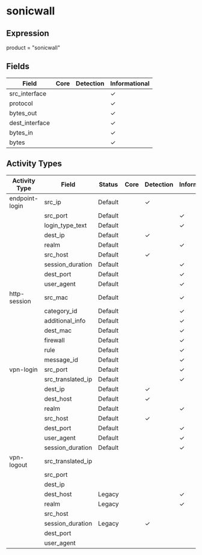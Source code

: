 sonicwall
=========

Expression
----------

product = "sonicwall"

Fields
------

| Field          | Core | Detection | Informational |
| -------------- | ---- | --------- | ------------- |
| src_interface  |      |           | &#10003;      |
| protocol       |      |           | &#10003;      |
| bytes_out      |      |           | &#10003;      |
| dest_interface |      |           | &#10003;      |
| bytes_in       |      |           | &#10003;      |
| bytes          |      |           | &#10003;      |

Activity Types
--------------

| Activity Type  | Field             | Status  | Core | Detection | Informational |
| -------------- | ----------------- | ------- | ---- | --------- | ------------- |
| endpoint-login | src_ip            | Default |      | &#10003;  |               |
|                | src_port          | Default |      |           | &#10003;      |
|                | login_type_text   | Default |      |           | &#10003;      |
|                | dest_ip           | Default |      | &#10003;  |               |
|                | realm             | Default |      |           | &#10003;      |
|                | src_host          | Default |      | &#10003;  |               |
|                | session_duration  | Default |      |           | &#10003;      |
|                | dest_port         | Default |      |           | &#10003;      |
|                | user_agent        | Default |      |           | &#10003;      |
| http-session   | src_mac           | Default |      |           | &#10003;      |
|                | category_id       | Default |      |           | &#10003;      |
|                | additional_info   | Default |      |           | &#10003;      |
|                | dest_mac          | Default |      |           | &#10003;      |
|                | firewall          | Default |      |           | &#10003;      |
|                | rule              | Default |      |           | &#10003;      |
|                | message_id        | Default |      |           | &#10003;      |
| vpn-login      | src_port          | Default |      |           | &#10003;      |
|                | src_translated_ip | Default |      |           | &#10003;      |
|                | dest_ip           | Default |      | &#10003;  |               |
|                | dest_host         | Default |      | &#10003;  |               |
|                | realm             | Default |      |           | &#10003;      |
|                | src_host          | Default |      | &#10003;  |               |
|                | dest_port         | Default |      |           | &#10003;      |
|                | user_agent        | Default |      |           | &#10003;      |
|                | session_duration  | Default |      |           | &#10003;      |
| vpn-logout     | src_translated_ip |         |      |           |               |
|                | src_port          |         |      |           |               |
|                | dest_ip           |         |      |           |               |
|                | dest_host         | Legacy  |      |           | &#10003;      |
|                | realm             | Legacy  |      |           | &#10003;      |
|                | src_host          |         |      |           |               |
|                | session_duration  | Legacy  |      | &#10003;  |               |
|                | dest_port         |         |      |           |               |
|                | user_agent        |         |      |           |               |

